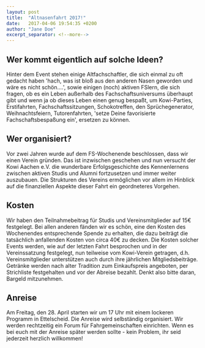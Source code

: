 ```yaml
---
layout: post
title:  "Altnasenfahrt 2017!"
date:   2017-04-06 19:54:35 +0200
author: "Jane Doe"
excerpt_separator: <!--more-->
---
```


## Wer kommt eigentlich auf solche Ideen?
Hinter dem Event stehen einige Altfachschaftler, die sich einmal zu oft gedacht haben 'hach, was ist bloß aus den
anderen Nasen geworden und wäre es nicht schön....', sowie einigen (noch) aktiven FSlern, die sich fragen, ob es ein
Leben außerhalb des Fachschaftsuniversums überhaupt gibt und wenn ja ob dieses Leben einen genug bespaßt, um
Kowi-Parties, Erstifahrten, Fachschaftssitzungen, Schokotreffen, den Sprüchegenerator, Weihnachtsfeiern, Tutorenfahrten,
 'setze Deine favorisierte Fachschaftsbespaßung ein', ersetzen zu können.

<!--more-->

## Wer organisiert?
Vor zwei Jahren wurde auf dem FS-Wochenende beschlossen, dass wir einen Verein gründen. Das ist inzwischen geschehen und
 nun versucht der Kowi Aachen e.V. die wunderbare Erfolgsgeschichte des Kennenlernens zwischen aktiven Studis und Alumni
  fortzusetzen und immer weiter auszubauen. Die Strukturen des Vereins
ermöglichen
vor allem im Hinblick auf die finanziellen Aspekte dieser Fahrt ein geordneteres Vorgehen.

## Kosten
Wir haben den Teilnahmebeitrag für Studis und Vereinsmitglieder auf 15€ festgelegt. Bei allen anderen
fänden
wir es schön, eine den Kosten des Wochenendes entsprechende Spende zu erhalten, die dazu beiträgt die
tatsächlich anfallenden Kosten von circa 40€ zu decken. Die Kosten solcher Events werden, wie auf der
letzten Fahrt besprochen und in der Vereinssatzung festgelegt, nun teilweise vom Kowi-Verein getragen,
d.h.
Vereinsmitglieder unterstützen auch durch ihre jährlichen Mitgliedsbeiträge. Getränke werden nach alter
Tradition zum Einkaufspreis angeboten, per Strichliste festgehalten und vor der Abreise bezahlt. Denkt
also
bitte daran, Bargeld mitzunehmen.

## Anreise
Am Freitag, den 28. April starten wir um 17 Uhr mit einem lockeren Programm in Ettelscheid. Die Anreise
wird
selbständig organisiert. Wir werden rechtzeitig ein Forum für Fahrgemeinschaften einrichten. Wenn es bei
euch mit der Anreise später werden sollte - kein Problem, ihr seid jederzeit herzlich willkommen!
